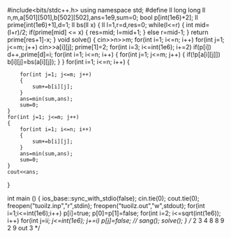#include<bits/stdc++.h>
using namespace std;
#define ll long long
ll n,m,a[501][501],b[502][502],ans=1e9,sum=0;
bool p[int(1e6)+2];
ll prime[int(1e6)+1],d=1;
ll bs(ll x)
{
    ll l=1,r=d,res=0;
    while(l<=r)
    {
        int mid=(l+r)/2;
        if(prime[mid] <= x)
        {
            res=mid;
            l=mid+1;
        }
        else r=mid-1;
    }
    return prime[res+1]-x;
}
void solve()
{
    cin>>n>>m;
    for(int i=1; i<=n; i++)
        for(int j=1; j<=m; j++)
            cin>>a[i][j];
    prime[1]=2;
    for(int i=3; i<=int(1e6); i+=2)
        if(p[i]) d++,prime[d]=i;
    for(int i=1; i<=n; i++)
    {
        for(int j=1; j<=m; j++)
        {
            if(!p[a[i][j]]) b[i][j]=bs(a[i][j]);
        }
    }
    for(int i=1; i<=n; i++)
    {

        for(int j=1; j<=m; j++)
        {
            sum+=b[i][j];
        }
        ans=min(sum,ans);
        sum=0;
    }
    for(int j=1; j<=m; j++)
    {
        for(int i=1; i<=n; i++)
        {
            sum+=b[i][j];
        }
        ans=min(sum,ans);
        sum=0;
    }
    cout<<ans;
}

int main ()
{
    ios_base::sync_with_stdio(false);
    cin.tie(0);
    cout.tie(0);
    freopen("tuoilz.inp","r",stdin);
    freopen("tuoilz.out","w",stdout);
    for(int i=1;i<=int(1e6);i++) p[i]=true;
    p[0]=p[1]=false;
    for(int i=2; i<=sqrt(int(1e6)); i++)
           for(int j=i*i; j<=int(1e6); j+=i)
                p[j]=false;
//    sang();
    solve();
}
/*
2 3
4 8 8
9 2 9
out 3
*/
